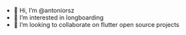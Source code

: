 - 👋 Hi, I’m @antoniorsz
- 👀 I’m interested in longboarding
- 💞️ I’m looking to collaborate on flutter open source projects
